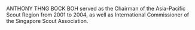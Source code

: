 ANTHONY THNG BOCK BOH served as the Chairman of the Asia-Pacific Scout Region from 2001 to 2004, as well as International Commissioner of the Singapore Scout Association.
